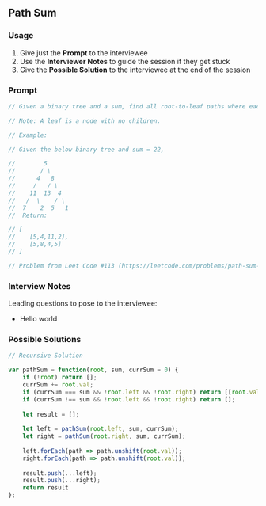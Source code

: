 ## Path Sum

### Usage

1. Give just the **Prompt** to the interviewee
2. Use the **Interviewer Notes** to guide the session if they get stuck
3. Give the **Possible Solution** to the interviewee at the end of the session

### Prompt

```javascript
// Given a binary tree and a sum, find all root-to-leaf paths where each path's sum equals the given sum.

// Note: A leaf is a node with no children.

// Example:

// Given the below binary tree and sum = 22,

//        5
//       / \
//      4   8
//     /   / \
//    11  13  4
//   /  \    / \
//  7    2  5   1
//  Return:

// [
//    [5,4,11,2],
//    [5,8,4,5]
// ]

// Problem from Leet Code #113 (https://leetcode.com/problems/path-sum-ii/description/)
```

### Interview Notes

Leading questions to pose to the interviewee:

- Hello world

### Possible Solutions

```javascript
// Recursive Solution

var pathSum = function(root, sum, currSum = 0) {
    if (!root) return [];
    currSum += root.val;
    if (currSum === sum && !root.left && !root.right) return [[root.val]];
    if (currSum !== sum && !root.left && !root.right) return [];
    
    let result = [];
    
    let left = pathSum(root.left, sum, currSum);
    let right = pathSum(root.right, sum, currSum);
    
    left.forEach(path => path.unshift(root.val));
    right.forEach(path => path.unshift(root.val));
    
    result.push(...left);
    result.push(...right);
    return result
};
```
